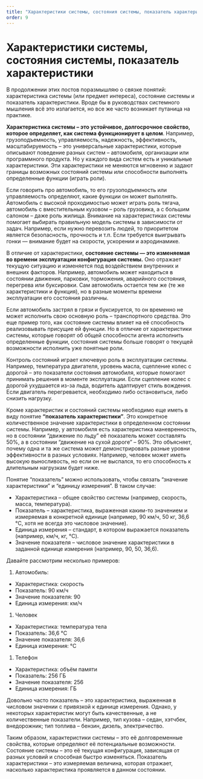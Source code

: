 ```yaml
---
title: "Характеристики системы, состояния системы, показатель характеристики"
order: 9
---
```


# Характеристики системы, состояния системы, показатель характеристики

В продолжении этих постов поразмышляю о связке понятий: характеристика системы (или предмет интереса), состояние системы и показатель характеристики. Вроде бы в руководствах системного мышления всё это излагается, но все же часто возникает путаница на практике.

**Характеристика системы – это устойчивое, долгосрочное свойство, которое определяет, как система функционирует в целом**. Например, грузоподъемность, управляемость, надежность, эффективность, масштабируемость – это универсальные характеристики, которые описывают поведение разных систем – автомобиля, организации или программного продукта. Но у каждого вида систем есть и уникальные характеристики. Эти характеристики не меняются мгновенно и задают границы возможных состояний системы или способности выполнять определенные функции (играть роли).

Если говорить про автомобиль, то его грузоподъемность или управляемость определяют, какие функции он может выполнять. Автомобиль с высокой проходимостью может играть роль тягача, автомобиль с вместительным кузовом – роль грузовика, а с большим салоном – даже роль жилища. Внимание на характеристиках системы помогает выбирать правильную модель системы в зависимости от задач. Например, если нужно перевозить людей, то приоритетом является безопасность, прочность и т.п. Если требуется выигрывать гонки — внимание будет на скорости, ускорении и аэродинамике.

В отличие от характеристики, **состояние системы — это изменяемая во времени эксплуатации конфигурация системы.** Оно отражает текущую ситуацию и изменяется под воздействием внутренних и внешних факторов. Например, автомобиль может находиться в состоянии движения, парковки, торможения, аварийного состояния, перегрева или буксировки. Сам автомобиль остается тем же (те же характеристики и функция), но в разные моменты времени эксплуатации его состояния различны.

Если автомобиль застрял в грязи и буксируется, то он временно не может исполнить свою основную роль – транспортного средства. Это еще пример того, как состояние системы влияет на её способность реализовывать присущие ей функции. Но в отличие от характеристики системы, которые говорят об общей способности агента исполнить определенные функции, состояния системы больше говорят о текущей возможности исполнить уже понятные роли.

Контроль состояний играет ключевую роль в эксплуатации системы. Например, температура двигателя, уровень масла, сцепление колес с дорогой – это показатели состояния автомобиля, которые помогают принимать решения в моменте эксплуатации. Если сцепление колес с дорогой ухудшается из-за льда, водитель адаптирует стиль вождения. Если двигатель перегревается, необходимо либо остановиться, либо снизить нагрузку.

Кроме характеристик и состояний системы необходимо еще иметь в виду понятие **“показатель характеристики”**. Это конкретное количественное значение характеристики в определенном состоянии системы. Например, у автомобиля есть характеристика маневренность, но в состоянии “движение по льду” её показатель может составлять 50%, а в состоянии “движение на сухой дороге” – 90%. Это объясняет, почему одна и та же система может демонстрировать разные уровни эффективности в разных условиях. Например, человек может иметь высокую выносливость, но если он не выспался, то его способность к длительным нагрузкам будет ниже.

Понятие “показатель” можно использовать, чтобы связать “значение характеристики” и “единицу измерения”. В таком случае:

* Характеристика – общее свойство системы (например, скорость, масса, температура).
* Показатель – характеристика, выраженная каким-то значением и измеряемая в конкретной единице (например, 90 км/ч, 50 кг, 36,6 °C, хотя не всегда это числовое значение).
* Единица измерения – стандарт, в котором выражается показатель (например, км/ч, кг, °C).
* Значение показателя – числовое значение характеристики в заданной единице измерения (например, 90, 50, 36,6).

Давайте рассмотрим несколько примеров:

1. Автомобиль:

* Характеристика: скорость
* Показатель: 90 км/ч
* Значение показателя: 90
* Единица измерения: км/ч

1. Человек

+ Характеристика: температура тела
+ Показатель: 36,6 °C
+ Значение показателя: 36,6
+ Единица измерения: °C

1. Телефон

- Характеристика: объём памяти
- Показатель: 256 ГБ
- Значение показателя: 256
- Единица измерения: ГБ

Довольно часто показатель – это характеристика, выраженная в числовом значении с привязкой к единице измерения. Однако, у некоторых характеристик могут быть качественные, а не количественные показатели. Например, тип кузова – седан, хэтчбек, внедорожник; тип топлива – бензин, дизель, электричество.

Таким образом, характеристики системы – это её долговременные свойства, которые определяют её потенциальные возможности. Состояние системы – это её текущая конфигурация, зависящая от разных условий и способная быстро изменяться. Показатель характеристики – это измеряемая величина, которая отражает, насколько характеристика проявляется в данном состоянии.